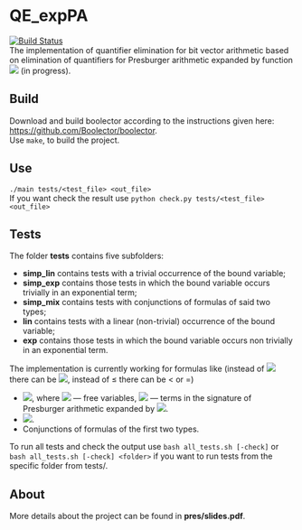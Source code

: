 # QE_expPA
[![Build Status](https://travis-ci.org/AnzhelaSukhanova/QE_expPA.svg?branch=main)](https://travis-ci.org/AnzhelaSukhanova/QE_expPA)  
The implementation of quantifier elimination for bit vector arithmetic based on elimination of quantifiers for Presburger arithmetic expanded by function <img src="https://render.githubusercontent.com/render/math?math=2^x"> (in progress).

## Build
Download and build boolector according to the instructions given here: https://github.com/Boolector/boolector.  
Use `make`, to build the project.

## Use
`./main tests/<test_file> <out_file>`  
If you want check the result use `python check.py tests/<test_file> <out_file>`

## Tests
The folder **tests** contains five subfolders:  
* **simp_lin** contains tests with a trivial occurrence of the bound variable;  
* **simp_exp** contains those tests in which the bound variable occurs trivially in an exponential term;  
* **simp_mix** contains tests with conjunctions of formulas of said two types;  
* **lin** contains tests with a linear (non-trivial) occurrence of the bound variable;  
* **exp** contains those tests in which the bound variable occurs non trivially in an exponential term.  

The implementation is currently working for formulas like (instead of <img src="https://render.githubusercontent.com/render/math?math=\exists">there can be <img src="https://render.githubusercontent.com/render/math?math=\forall">, instead of ≤ there can be < or =)
* <img src="https://render.githubusercontent.com/render/math?math=\exists x:\bigwedge (g_j(\overline{y})\leq x \wedge \bigwedge x\leq g_i(\overline{y}))\wedge \bigwedge g_k(\overline{y})">, where <img src="https://render.githubusercontent.com/render/math?math=\overline{y}"> — free variables, <img src="https://render.githubusercontent.com/render/math?math=g_i(\overline{y}), g_j(\overline{y}), g_k(\overline{y})"> — terms in the signature of Presburger arithmetic expanded by <img src="https://render.githubusercontent.com/render/math?math=2^x">.  
* <img src="https://render.githubusercontent.com/render/math?math=\exists x:\bigwedge (2^x\leq g_i(\overline{y}))\wedge \bigwedge g_k(\overline{y})">.  
* Сonjunctions of formulas of the first two types.  

To run all tests and check the output use `bash all_tests.sh [-check]` or `bash all_tests.sh [-check] <folder>`  if you want to run tests from the specific folder from tests/.

## About
More details about the project can be found in **pres/slides.pdf**.
